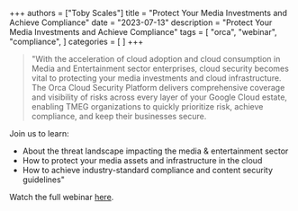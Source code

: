 
+++
authors = ["Toby Scales"]
title = "Protect Your Media Investments and Achieve Compliance"
date = "2023-07-13"
description = "Protect Your Media Investments and Achieve Compliance"
tags = [
    "orca",
    "webinar",
    "compliance",
]
categories = [
]
+++
>"With the acceleration of cloud adoption and cloud consumption in Media and Entertainment sector enterprises, cloud security becomes vital to protecting your media investments and cloud infrastructure. The Orca Cloud Security Platform delivers comprehensive coverage and visibility of risks across every layer of your Google Cloud estate, enabling TMEG organizations to quickly prioritize risk, achieve compliance, and keep their businesses secure.

Join us to learn:
- About the threat landscape impacting the media & entertainment sector
- How to protect your media assets and infrastructure in the cloud
- How to achieve industry-standard compliance and content security guidelines"

Watch the full webinar [here](https://www.brighttalk.com/webcast/18490/584742).

